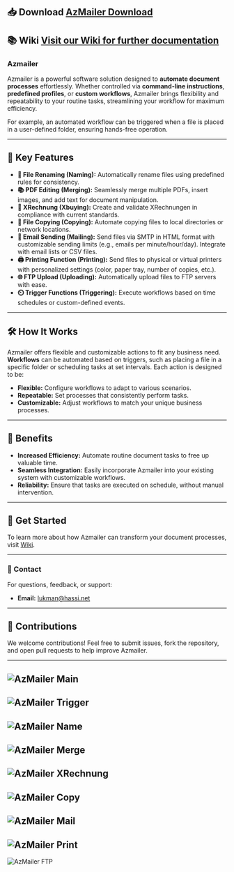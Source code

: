 ## 📥 Download [AzMailer Download](https://github.com/LukmanHassi/AzMailer/releases)

## 📚 Wiki [Visit our Wiki for further documentation](https://github.com/LukmanHassi/AzMailer/wiki)



### Azmailer

Azmailer is a powerful software solution designed to **automate document processes** effortlessly. Whether controlled via **command-line instructions**, **predefined profiles**, or **custom workflows**, Azmailer brings flexibility and repeatability to your routine tasks, streamlining your workflow for maximum efficiency.

For example, an automated workflow can be triggered when a file is placed in a user-defined folder, ensuring hands-free operation.

---

## 💼 Key Features

- **📄 File Renaming (Naming):** Automatically rename files using predefined rules for consistency.
- **📚 PDF Editing (Merging):** Seamlessly merge multiple PDFs, insert images, and add text for document manipulation.
- **🧾 XRechnung (Xbuying):** Create and validate XRechnungen in compliance with current standards.
- **📂 File Copying (Copying):** Automate copying files to local directories or network locations.
- **📧 Email Sending (Mailing):** Send files via SMTP in HTML format with customizable sending limits (e.g., emails per minute/hour/day). Integrate with email lists or CSV files.
- **🖨️ Printing Function (Printing):** Send files to physical or virtual printers with personalized settings (color, paper tray, number of copies, etc.).
- **🌐 FTP Upload (Uploading):** Automatically upload files to FTP servers with ease.
- **⏲️ Trigger Functions (Triggering):** Execute workflows based on time schedules or custom-defined events.

---

## 🛠️ How It Works

Azmailer offers flexible and customizable actions to fit any business need. **Workflows** can be automated based on triggers, such as placing a file in a specific folder or scheduling tasks at set intervals. Each action is designed to be:

- **Flexible:** Configure workflows to adapt to various scenarios.
- **Repeatable:** Set processes that consistently perform tasks.
- **Customizable:** Adjust workflows to match your unique business processes.

---

## 🎯 Benefits

- **Increased Efficiency:** Automate routine document tasks to free up valuable time.
- **Seamless Integration:** Easily incorporate Azmailer into your existing system with customizable workflows.
- **Reliability:** Ensure that tasks are executed on schedule, without manual intervention.

---

## 🌟 Get Started

To learn more about how Azmailer can transform your document processes, visit  [Wiki](https://github.com/LukmanHassi/AzMailer/wiki).

---

### 📧 Contact

For questions, feedback, or support:

- **Email:** [lukman@hassi.net](mailto:lukman@hassi.net)

---

## 🤝 Contributions

We welcome contributions! Feel free to submit issues, fork the repository, and open pull requests to help improve Azmailer.

---



![AzMailer Main](https://github.com/user-attachments/assets/1f013820-197d-48fd-83a6-1dd8146111ee)
---
![AzMailer Trigger](https://github.com/user-attachments/assets/b50b837a-1f93-4c71-8eaa-be43320c4945)
---
![AzMailer Name](https://github.com/user-attachments/assets/89e928a7-330a-4bfc-a800-2799daee37f2)
---
![AzMailer Merge](https://github.com/user-attachments/assets/3e1f0442-5e19-4b6a-9bb9-294a85f2e66c)
---
![AzMailer XRechnung](https://github.com/user-attachments/assets/7b010caa-1e19-4e04-b6f0-7f0df5ed5b8a)
---
![AzMailer Copy](https://github.com/user-attachments/assets/ccfa3253-a274-401f-9f0d-91b9c03016b6)
---
![AzMailer Mail](https://github.com/user-attachments/assets/15a9261c-3cd8-485b-abd7-5afb89585f9d)
---
![AzMailer Print](https://github.com/user-attachments/assets/5e4c46f0-185e-42ce-afb7-8efa446abfe2)
---
![AzMailer FTP](https://github.com/user-attachments/assets/4a66037b-6dae-40a4-89d4-254d682cf9f9)



